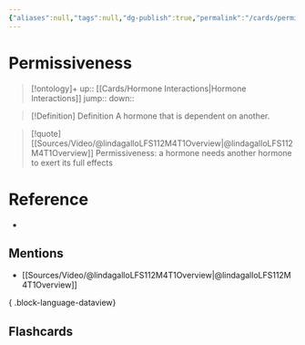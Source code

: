 ```yaml
---
{"aliases":null,"tags":null,"dg-publish":true,"permalink":"/cards/permissiveness/","dgPassFrontmatter":true}
---
```


# Permissiveness

> [!ontology]+
> up:: [[Cards/Hormone Interactions\|Hormone Interactions]]
> jump:: 
> down:: 

> [!Definition] Definition
> A hormone that is dependent on another.

> [!quote] [[Sources/Video/@lindagalloLFS112M4T1Overview\|@lindagalloLFS112M4T1Overview]]
> Permissiveness: a hormone needs another hormone to exert its full effects

# Reference

- 

## Mentions

- [[Sources/Video/@lindagalloLFS112M4T1Overview\|@lindagalloLFS112M4T1Overview]]

{ .block-language-dataview}

## Flashcards